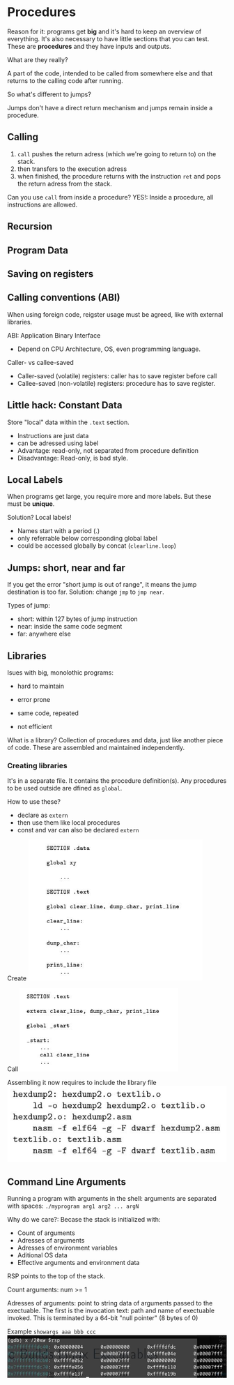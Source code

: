 # Procedures

Reason for it: programs get **big** and it's hard to keep an overview of everything. It's also necessary to have little sections that you can test. These are **procedures** and they have inputs and outputs.

What are they really?

A part of the code, intended to be called from somewhere else and that returns to the calling code after running.

So what's different to jumps?

Jumps don't have a direct return mechanism and jumps remain inside a procedure.

## Calling

1. `call` pushes the return adress (which we're going to return to) on the stack.
2. then transfers to the execution adress
3. when finished, the procedure returns with the instruction `ret` and pops the return adress from the stack.

Can you use `call` from inside a procedure? YES!:
Inside a procedure, all instructions are allowed.

## Recursion

## Program Data

## Saving on registers

## Calling conventions (ABI)

When using foreign code, reigster usage must be agreed, like with external libraries.

ABI: Application Binary Interface

- Depend on CPU Architecture, OS, even programming language.

Caller- vs callee-saved

- Caller-saved (volatile) registers: caller has to save register before call
- Callee-saved (non-volatile) registers: procedure has to save register.

## Little hack: Constant Data

Store "local" data within the `.text` section.

- Instructions are just data
- can be adressed using label
- Advantage: read-only, not separated from procedure definition
- Disadvantage: Read-only, is bad style.

## Local Labels

When programs get large, you require more and more labels. But these must be **unique**.

Solution? Local labels!

- Names start with a period (.)
- only referrable below corresponding global label
- could be accessed globally by concat (`clearline.loop`)

## Jumps: short, near and far

If you get the error "short jump is out of range", it means the jump destination is too far. Solution: change `jmp` to  `jmp near`.

Types of jump:

- short: within 127 bytes of jump instruction
- near: inside the same code segment
- far: anywhere else

## Libraries

Isues with big, monolothic programs:

- hard to maintain
- error prone

- same code, repeated
- not efficient

What is a library? Collection of procedures and data, just like another piece of code. These are assembled and maintained independently.

### Creating libraries

It's in a separate file. It contains the procedure definition(s). Any procedures to be used outside are dfined as `global`.

How to use these?

- declare as `extern`
- then use them like local procedures
- const and var can also be declared `extern`

Create
![Library creation](../../res/img/CSBlibrary1.jpg)

Call
![Library call](../../res/img/CSBlibrary2.jpg)

Assembling it now requires to include the library file
![Library assembly](../../res/img/CSBlibrary3.jpg)

## Command Line Arguments

Running a program with arguments in the shell: arguments are separated with spaces:
    `./myprogram arg1 arg2 ... argN`

Why do we care?:
Becase the stack is initialized with:

- Count of arguments
- Adresses of arguments
- Adresses of environment variables
- Aditional OS data
- Effective arguments and environment data

RSP points to the top of the stack.

Count arguments: num >= 1

Adresses of arguments: point to string data of arguments passed to the exectuable. The first is the invocation text: path and name of exectuable invoked. This is terminated by a 64-bit "null pointer" (8 bytes of 0)

Example `showargs aaa bbb ccc`
![memory](../../res/img/CSBadresses.jpg)